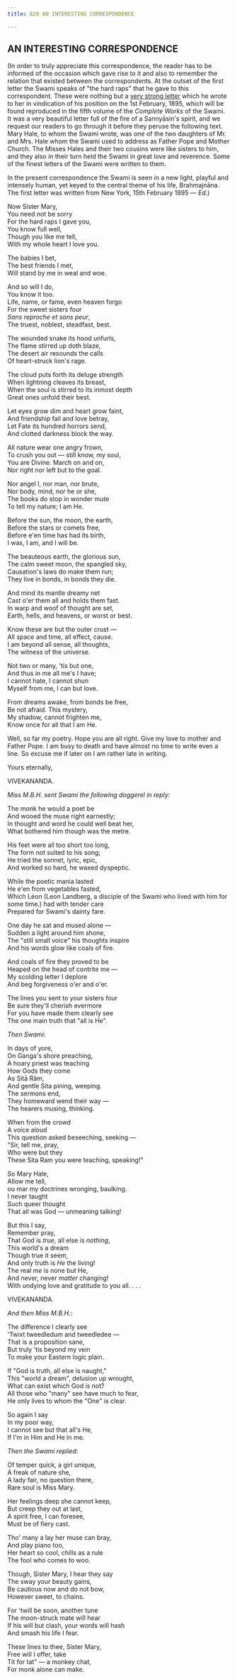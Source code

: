 ```yaml
---
title: 820 AN INTERESTING CORRESPONDENCE

---
```

  

## AN INTERESTING CORRESPONDENCE

(In order to truly appreciate this correspondence, the reader has to be
informed of the occasion which gave rise to it and also to remember the
relation that existed between the correspondents. At the outset of the
first letter the Swami speaks of "the hard raps" that he gave to this
correspondent. These were nothing but a [very strong
letter](../../volume_5/epistles_first_series/032_sister.htm) which he
wrote to her in vindication of his position on the 1st February, 1895,
which will be found reproduced in the fifth volume of the *Complete
Works* of the Swami. It was a very beautiful letter full of the fire of
a Sannyāsin's spirit, and we request our readers to go through it before
they peruse the following text. Mary Hale, to whom the Swami wrote, was
one of the two daughters of Mr. and Mrs. Hale whom the Swami used to
address as Father Pope and Mother Church. The Misses Hales and their two
cousins were like sisters to him, and they also in their turn held the
Swami in great love and reverence. Some of the finest letters of the
Swami were written to them.

In the present correspondence the Swami is seen in a new light, playful
and intensely human, yet keyed to the central theme of his life,
Brahmajnāna. The first letter was written from New York, 15th February
1895 — *Ed*.)

Now Sister Mary,  
You need not be sorry  
For the hard raps I gave you,  
You know full well,  
Though you like me tell,  
With my whole heart I love you. 

The babies I bet,  
The best friends I met,  
Will stand by me in weal and woe. 

And so will I do,  
You know it too.  
Life, name, or fame, even heaven forgo  
For the sweet sisters four  
*Sans reproche et sans peur*,  
The truest, noblest, steadfast, best. 

The wounded snake its hood unfurls,  
The flame stirred up doth blaze,  
The desert air resounds the calls  
Of heart-struck lion's rage. 

The cloud puts forth its deluge strength  
When lightning cleaves its breast,  
When the soul is stirred to its inmost depth  
Great ones unfold their best. 

Let eyes grow dim and heart grow faint,  
And friendship fail and love betray,  
Let Fate its hundred horrors send,  
And clotted darkness block the way. 

All nature wear one angry frown,  
To crush you out — still know, my soul,  
You are Divine. March on and on,  
Nor right nor left but to the goal. 

Nor angel I, nor man, nor brute,  
Nor body, mind, nor he or she,  
The books do stop in wonder mute  
To tell my nature; I am He. 

Before the sun, the moon, the earth,  
Before the stars or comets free,  
Before e'en time has had its birth,  
I was, I am, and I will be. 

The beauteous earth, the glorious sun,  
The calm sweet moon, the spangled sky,  
Causation's laws do make them run;  
They live in bonds, in bonds they die. 

And mind its mantle dreamy net  
Cast o'er them all and holds them fast.  
In warp and woof of thought are set,  
Earth, hells, and heavens, or worst or best. 

Know these are but the outer crust —  
All space and time, all effect, cause.  
I am beyond all sense, all thoughts,  
The witness of the universe. 

Not two or many, 'tis but one,  
And thus in me all me's I have;  
I cannot hate, I cannot shun  
Myself from me, I can but love. 

From dreams awake, from bonds be free,  
Be not afraid. This mystery,  
My shadow, cannot frighten me,  
Know once for all that I am He.

Well, so far my poetry. Hope you are all right. Give my love to mother
and Father Pope. I am busy to death and have almost no time to write
even a line. So excuse me if later on I am rather late in writing.

Yours eternally,

VIVEKANANDA.

*Miss M.B.H. sent Swami the following doggerel in reply*:

The monk he would a poet be  
And wooed the muse right earnestly;  
In thought and word he could well beat her,  
What bothered him though was the metre. 

His feet were all too short too long,  
The form not suited to his song;  
He tried the sonnet, lyric, epic,  
And worked so hard, he waxed dyspeptic. 

While the poetic mania lasted  
He e'en from vegetables fasted,  
Which Léon (Leon Landberg, a disciple of the Swami who lived with him
for some time.) had with tender care  
Prepared for Swami's dainty fare. 

One day he sat and mused alone —  
Sudden a light around him shone,  
The "still small voice" his thoughts inspire  
And his words glow like coals of fire. 

And coals of fire they proved to be  
Heaped on the head of contrite me —  
My scolding letter I deplore  
And beg forgiveness o'er and o'er. 

The lines you sent to your sisters four  
Be sure they'll cherish evermore  
For you have made them clearly see  
The one main truth that "all is He".

*Then Swami*:

In days of yore,  
On Ganga's shore preaching,  
A hoary priest was teaching  
How Gods they come  
As Sitā Rām,  
And gentle Sita pining, weeping.  
The sermons end,  
They homeward wend their way —  
The hearers musing, thinking. 

When from the crowd  
A voice aloud  
This question asked beseeching, seeking —  
"Sir, tell me, pray,  
Who were but they  
These Sita Ram you were teaching, speaking!" 

So Mary Hale,  
Allow me tell,  
ou mar my doctrines wronging, baulking.   
I never taught  
Such queer thought  
That all was God — unmeaning talking! 

But this I say,  
Remember pray,  
That God is *true*, all else is *nothing*,  
This world's a dream  
Though true it seem,  
And only truth is *He* the living!  
The real *me* is none but He,  
And never, never *matter* changing!  
With undying love and gratitude to you all. . . .

VIVEKANANDA.

*And then Miss M.B.H.*:

The difference I clearly see  
'Twixt tweedledum and tweedledee —  
That is a proposition sane,  
But truly 'tis beyond my vein  
To make your Eastern logic plain. 

If "God is truth, all else is naught,"  
This "world a dream", delusion up wrought,  
What can exist which God is not?  
All those who "many" see have much to fear,  
He only lives to whom the "One" is clear. 

So again I say  
In my poor way,  
I cannot see but that all's He,  
If I'm in Him and He in me.

*Then the Swami replied*:

Of temper quick, a girl unique,  
       A freak of nature she,  
A lady fair, no question there,  
       Rare soul is Miss Mary. 

Her feelings deep she cannot keep,  
       But creep they out at last,  
A spirit free, I can foresee,  
       Must be of fiery cast. 

Tho' many a lay her muse can bray,  
       And play piano too,  
Her heart so cool, chills as a rule  
       The fool who comes to woo. 

Though, Sister Mary, I hear they say  
       The sway your beauty gains,  
Be cautious now and do not bow,  
       However sweet, to chains. 

For 'twill be soon, another tune  
       The moon-struck mate will hear  
If his will but clash, your words will hash  
       And smash his life I fear. 

These lines to thee, Sister Mary,  
       Free will I offer, take  
Tit for tat" — a monkey chat,  
       For monk alone can make.